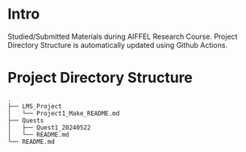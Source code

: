 # Intro
Studied/Submitted Materials during AIFFEL Research Course.
Project Directory Structure is automatically updated using Github Actions.
# Project Directory Structure
```plaintext
.
├── LMS_Project
│   └── Project1_Make_README.md
├── Quests
│   ├── Quest1_20240522
│   └── README.md
└── README.md
```
<!-- END OF DIRECTORY STRUCTURE -->

